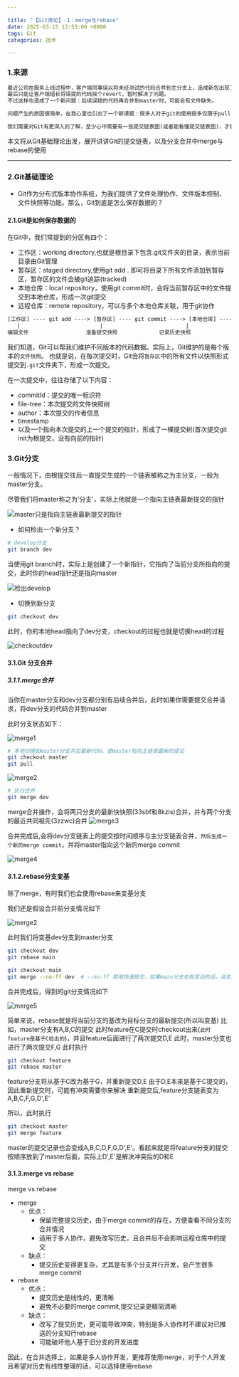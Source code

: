 ```yaml
---

title: "【Git简论】-1：merge与rebase"
date: 2025-03-15 13:53:00 +0800
tags: Git
categories: 技术

---
```


### 1.来源
```txt
最近公司在服务上线过程中，客户端同事误以将未经测试的代码合并到主分支上，造成新包出现了问题。
最后只能让客户端组长将误提的代码挨个revert，暂时解决了问题。
不过这样也造成了一个新问题：后续误提的代码再合并到master时，可能会有文件缺失。

问题产生的原因很简单，在我心里也引出了一个新课题：很多人对于git的使用很多仅限于pull,push,merge等操作

我们需要对Git有更深入的了解，至少心中需要有一张提交链表图(或者能看懂提交链表图)，才能避免在Git使用过程中出错
```

本文将从Git基础理论出发，展开讲讲Git的提交链表，以及分支合并中merge与rebase的使用

---

### 2.Git基础理论

* Git作为分布式版本协作系统，为我们提供了文件处理协作、文件版本控制、文件快照等功能。那么，Git到底是怎么保存数据的？

#### 2.1.Git是如何保存数据的

在Git中，我们常提到的分区有四个：

* 工作区：working directory,也就是根目录下包含.git文件夹的目录，表示当前目录由Git管理
* 暂存区：staged directory,使用git add . 即可将目录下所有文件添加到暂存区，暂存区的文件会被git追踪(tracked)
* 本地仓库：local repository，使用git commit时，会将当前暂存区中的文件提交到本地仓库，形成一次git提交
* 远程仓库：remote repository，可以与多个本地仓库关联，用于git协作

```txt
[工作区] ---- git add ----> [暂存区] ---- git commit ----> [本地仓库] ---- git push ----> [远程仓库]
   |                         |                          |                          |
编辑文件                  准备提交快照             记录历史快照             同步到远程
```

我们知道，Git可以帮我们维护不同版本的代码数据。实际上，Git维护的是每个版本的`文件快照`。
也就是说，在每次提交时，Git会将`暂存区`中的所有文件以快照形式提交到`.git`文件夹下，形成一次提交。

在一次提交中，往往存储了以下内容：
* commitId：提交的唯一标识符
* file-tree：本次提交的文件快照树
* author：本次提交的作者信息
* timestamp
* 以及一个指向本次提交的上一个提交的指针，形成了一棵提交树(首次提交git init为根提交，没有向前的指针)

### 3.Git分支

一般情况下，由根提交往后一直提交生成的一个链表被称之为主分支，一般为master分支。

尽管我们将master称之为'分支'，实际上他就是一个指向主链表最新提交的指针

![master只是指向主链表最新提交的指针](assets/pic/2025-03-15/master只是指向主链表最新提交的指针.png)

* 如何检出一个新分支？

```zsh
# develop分支
git branch dev
```

当使用git branch时，实际上是创建了一个新指针，它指向了当前分支所指向的提交，此时你的head指针还是指向master

![检出develop](assets/pic/2025-03-15/检出develop.png)

* 切换到新分支
```zsh
git checkout dev

```

此时，你的本地head指向了dev分支，checkout的过程也就是切换head的过程

![checkoutdev](../../assets/pic/2025-03-15/checkoutdev.png)

#### 3.1.Git 分支合并

##### 3.1.1.merge合并

当你在master分支和dev分支都分别有后续合并后，此时如果你需要提交合并请求，将dev分支的代码合并到master

此时分支状态如下：

![merge1](assets/pic/2025-03-15/merge1.png)


```zsh
# 本地切换到master分支并拉最新代码，使master指向主链表最新的提交
git checkout master
git pull
```

![merge2](assets/pic/2025-03-15/merge2.png)


```zsh
# 执行合并
git merge dev
```

merge合并操作，会将两只分支的最新快快照(33sbf和8kzis)合并，并与两个分支的最近共同祖先(3zzwc)合并
![merge3](assets/pic/2025-03-15/merge3.png)

合并完成后,会将dev分支链表上的提交按时间顺序与主分支链表合并，`然后生成一个新的merge commit`，并将master指向这个新的merge commit

![merge4](assets/pic/2025-03-15/merge4.png)


#### 3.1.2.rebase分支变基
除了merge，有时我们也会使用rebase来变基分支

我们还是假设合并前分支情况如下

![merge2](assets/pic/2025-03-15/merge2.png)


此时我们将变基dev分支到master分支

```zsh
git checkout dev
git rebase main

git checkout main
git merge --no-ff dev  # --no-ff 禁用快速提交，如果main分支也有变动的话，会生成一个新的合并提交
```

合并完成后，得到的git分支情况如下

![merge5](assets/pic/2025-03-15/merge5.png)


简单来说，rebase就是将当前分支的基改为目标分支的最新提交(所以叫变基)
比如，master分支有A,B,C的提交
此时feature在C提交时checkout出来(`此时feature是基于C检出的`)，并且feature后面进行了两次提交D,E
此时，master分支也进行了两次提交F,G
此时执行

```zsh
git checkout feature
git rebase master
```

feature分支将从基于C改为基于G，并重新提交D,E
由于D,E本来是基于C提交的，因此重新提交时，可能有冲突需要你来解决
重新提交后,feature分支链表变为A,B,C,F,G,D',E'

所以，此时执行

```zsh
git checkout master
git merge feature
```

master的提交记录也会变成A,B,C,D,F,G,D',E'。看起来就是将feature分支的提交按顺序放到了master后面，实际上D',E'是解决冲突后的D和E

#### 3.1.3.merge vs rebase

merge vs rebase

* merge
  * 优点：
    * 保留完整提交历史，由于merge commit的存在，方便查看不同分支的合并情况
    * 适用于多人协作，避免改写历史，且合并后不会影响远程仓库中的提交
  * 缺点：
    * 提交历史变得更复杂，尤其是有多个分支并行开发，会产生很多merge commit
* rebase
  * 优点：
    * 提交历史是线性的，更清晰
    * 避免不必要的merge commit,提交记录更精简清晰
  * 缺点：
    * 改写了提交历史，更可能导致冲突，特别是多人协作时不建议对已推送的分支知行rebase
    * 可能破坏他人基于旧分支的开发进度

因此，在合并选择上，如果是多人协作开发，更推荐使用merge，对于个人开发且希望对历史有线性整理的话，可以选择使用rebase


